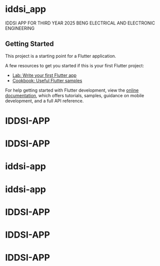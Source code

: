 # iddsi_app

IDDSI APP FOR THIRD YEAR 2025 BENG ELECTRICAL AND ELECTRONIC ENGINEERING

## Getting Started

This project is a starting point for a Flutter application.

A few resources to get you started if this is your first Flutter project:

- [Lab: Write your first Flutter app](https://docs.flutter.dev/get-started/codelab)
- [Cookbook: Useful Flutter samples](https://docs.flutter.dev/cookbook)

For help getting started with Flutter development, view the
[online documentation](https://docs.flutter.dev/), which offers tutorials,
samples, guidance on mobile development, and a full API reference.
# IDDSI-APP
# IDDSI-APP
# iddsi-app
# iddsi-app
# IDDSI-APP
# IDDSI-APP
# IDDSI-APP
